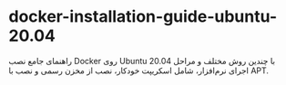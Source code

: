 # docker-installation-guide-ubuntu-20.04
راهنمای جامع نصب Docker روی Ubuntu 20.04 با چندین روش مختلف و مراحل اجرای نرم‌افزار، شامل اسکریپت خودکار، نصب از مخزن رسمی و نصب با APT.

